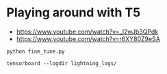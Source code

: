 # Playing around with T5

* https://www.youtube.com/watch?v=_l2wJb3QPdk
* https://www.youtube.com/watch?v=r6XY80Z9eSA 

```python fine_tune.py```

```tensorboard --logdir lightning_logs/```

